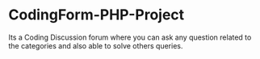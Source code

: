 # CodingForm-PHP-Project

Its a Coding Discussion forum where you can ask any question related to the categories and also able to solve others queries.
